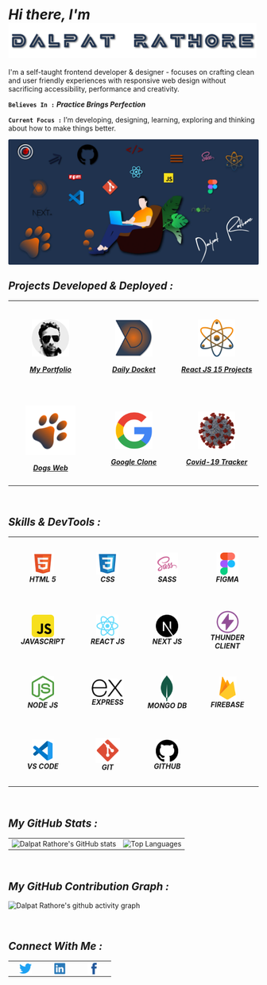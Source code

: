 <h1><i>Hi there,  I'm  <img align="center" alt="Dalpat Rathore" width="500" src="https://github.com/DalpatRathore/dalpatrathore/blob/main/assets/images/name.svg"> </i> </h1>
<!-- <h1><i>Hi there,  I'm Dalpat Rathore</i></h1> -->

I'm a self-taught frontend developer & designer - focuses on crafting clean and user friendly experiences with responsive web design without sacrificing accessibility, performance and creativity.

**`Believes In :`** <strong> <i> Practice Brings Perfection </i> </strong>

**`Current Focus :`** I’m developing, designing, learning, exploring and thinking about how to make things better.

<img align="center" alt="hero image" src="https://github.com/DalpatRathore/dalpatrathore/blob/main/assets/images/heroImg0.webp">

<br>

<h2><i>Projects Developed & Deployed :</i></h2>

<table>

  <tr>
    <td align='center' width="250" height="180">
      <a href="https://dalpatrathoredev.web.app">
          <img align="center" alt="dalpat rathore" width="75px" src="https://github.com/DalpatRathore/dalpatrathore/blob/main/assets/images/dalpatrathore.png" />
           <br>
           <br>
          <strong><i>My Portfolio</i></strong>
     </a>
   </td>
      
   <td align='center' width="250" height="180">
     <a href="https://dailydocket.web.app/">
        <img align="center" alt="daily-docket" width="75px" src="https://github.com/DalpatRathore/dalpatrathore/blob/main/assets/images/dailydocket.png" />
           <br>
           <br>
      <strong><i>Daily Docket</i></strong>
    </a>
   </td>
    
   <td align='center' width="250" height="180">
     <a href="https://react15proj.web.app">
         <img align="center" alt="react-15-porjects" width="75px" src="https://github.com/DalpatRathore/dalpatrathore/blob/main/assets/images/react15proj.png" />
           <br>
           <br>
      <strong><i>React JS 15 Projects</i></strong>
    </a>
  </td>       
</tr>

<tr>
   <td align='center' width="250" height="180">
     <a href="https://dogsdetails.web.app/">
       <img align="center" alt="dogs-web" width="100px" src="https://github.com/DalpatRathore/dalpatrathore/blob/main/assets/images/dogsweb.png" />
           <br>
           <br>
      <strong><i>Dogs Web</i></strong>
    </a>
  </td>
    
 <td align='center' width="250" height="180">
       <a href="https://cloneapp111.web.app/">
        <img align="center" alt="Google-Clone" width="75px" src="https://github.com/DalpatRathore/dalpatrathore/blob/main/assets/images/googleclone.png" />
           </br>
           </br>
       <strong><i>Google Clone</i></strong>
    </a>
 </td>
    
 <td align='center' width="250" height="180">
      <a href="https://covid19tracks.web.app/">
        <img align="center" alt="Covid-19" width="75px" src="https://github.com/DalpatRathore/dalpatrathore/blob/main/assets/images/covid19.png" />
           <br>
           <br>
        <strong><i>Covid-19 Tracker</i></strong>
      </a>
    </td> 
 </tr>

</table>

<br>

<h2><i>Skills & DevTools :</i></h2>

<table>
<tr>
    <td align='center' width="200" height="120">
       <img align='center' alt="HTML5" width="45px" src="https://github.com/DalpatRathore/dalpatrathore/blob/main/assets/icons/html-icon.svg" />
         </br>
      <strong><i>HTML 5</i></strong>
    </td>
    <td align='center'width="200" height="120">
       <img align='center' alt="CSS3" width="45px" src="https://github.com/DalpatRathore/dalpatrathore/blob/main/assets/icons/css-icon.svg" />
         </br>
      <strong><i>CSS</i></strong>
    </td>
    <td align='center' width="200" height="120">
       <img align="center" alt="Sass" width="45px" src="https://github.com/DalpatRathore/dalpatrathore/blob/main/assets/icons/sass-icon.svg" />
         </br>
      <strong><i>SASS</i></strong>
    </td>
    <td align='center' width="200" height="120">
       <img align="center" alt="Figma" width="45px" src="https://github.com/DalpatRathore/dalpatrathore/blob/main/assets/icons/figma-icon.svg" />
         </br>
      <strong><i>FIGMA</i></strong>
    </td>
</tr>
<tr>
    
   <td align='center' width="200" height="120">
       <img align="center" alt="JavaScript" width="45px" src="https://github.com/DalpatRathore/dalpatrathore/blob/main/assets/icons/javascript-icon.svg" />
         </br>
      <strong><i>JAVASCRIPT</i></strong>
    </td>

   <td align='center' width="200" height="120">
       <img align="center" alt="React" width="45px" src="https://github.com/DalpatRathore/dalpatrathore/blob/main/assets/icons/reactjs-icon.svg" />
         </br>
      <strong><i>REACT JS</i></strong>
    </td>

   <td align='center' width="200" height="120">
       <img align="center" alt="Next JS" width="45px" src="https://github.com/DalpatRathore/dalpatrathore/blob/main/assets/icons/nextjs-icon.svg" />
         </br>
      <strong><i>NEXT JS</i></strong>
    </td>

   <td align='center' width="200" height="120">
       <img align="center" alt="Thunder Client" width="45px" src="https://github.com/DalpatRathore/dalpatrathore/blob/main/assets/icons/thunderclient-icon.svg" />
         </br>
      <strong><i>THUNDER CLIENT</i></strong>
    </td>

</tr>
<tr>
      <td align='center' width="200" height="120">
       <img align="center" alt="React" width="45px" src="https://github.com/DalpatRathore/dalpatrathore/blob/main/assets/icons/nodejs-icon.svg" />
         </br>
      <strong><i>NODE JS</i></strong>
    </td>
     <td align='center' width="200" height="120">
       <img align="center" alt="Express" width="65px" src="https://github.com/DalpatRathore/dalpatrathore/blob/main/assets/icons/express-icon.svg" />
         </br>
     <strong><i>EXPRESS</i></strong>
    </td>     
     <td align='center' width="200" height="120">
       <img align="center" alt="MongoDB" width="25px" src="https://github.com/DalpatRathore/dalpatrathore/blob/main/assets/icons/mongodb-icon.svg" />
         </br>
      <strong><i>MONGO DB</i></strong>
    </td>   
    <td align='center' width="200" height="120">
       <img align="center" alt="Firebase" width="35px" src="https://github.com/DalpatRathore/dalpatrathore/blob/main/assets/icons/firebase-icon.svg" />
         </br>
     <strong><i>FIREBASE</i></strong>
    </td>

</tr>
<tr>
     
   <td align='center' width="200" height="120">
       <img align="center" alt="Visual Studio Code" width="45px" src="https://github.com/DalpatRathore/dalpatrathore/blob/main/assets/icons/vscode-icon.svg" />
         </br>
      <strong><i>VS CODE</i></strong>
    </td>

   <td align='center'width="200" height="120">
       <img align="center" alt="Git" width="50px" src="https://github.com/DalpatRathore/dalpatrathore/blob/main/assets/icons/git-icon.svg" />
         </br>
      <strong><i>GIT</i></strong>
    </td>
    <td align='center' width="200" height="120">
       <img align="center" alt="GitHub" width="45px" src="https://github.com/DalpatRathore/dalpatrathore/blob/main/assets/icons/github-icon.svg" />
         </br>
     <strong><i>GITHUB</i></strong>
    </td>
 </tr>
</table>

<br>

<h2><i>My GitHub Stats :</i></h2>

<table>
  <tr>
    <td valign="top"><img src="https://github-readme-stats.vercel.app/api?username=DalpatRathore&count_private=true&theme=algolia&show_icons=true&icon_color=FFA500&title_color=f4791f&bg_color=0,0F2027,03071e&text_color=FFF" alt ="Dalpat Rathore's GitHub stats"/></td>
    <td valign="top"><img src="https://github-readme-stats.vercel.app/api/top-langs/?username=DalpatRathore&layout=compact&langs_count=10" alt ="Top Languages"/></td>
  </tr>
</table>

<br>

<h2><i>My GitHub Contribution Graph :</i></h2>

![Dalpat Rathore's github activity graph](https://activity-graph.herokuapp.com/graph?username=DalpatRathore&theme=rogue&line=f4791f&point=461220)

<br>

<h2><i>Connect With Me :</i></h2>

<table>
<tr>
    <td align='center' width="55"> <a href="https://twitter.com/ingenuity_brain"><img align="center" alt="twitter" width="25px" src="https://github.com/DalpatRathore/dalpatrathore/blob/main/assets/icons/twitter-icon.svg" /></a>  </td>
   <td align='center' width="55"> <a href="https://linkedin.com/in/dalpatrathore"><img align="center" alt="linkedIn" width="25px" src="https://github.com/DalpatRathore/dalpatrathore/blob/main/assets/icons/linkedin-icon.svg" /></a>  </td>
   <td align='center' width="55"> <a href="https://www.facebook.com/dalpat.rathore"><img align="center" alt="facebook" width="25px" src="https://github.com/DalpatRathore/dalpatrathore/blob/main/assets/icons/facebook-icon.svg" /></a>  </td>
</tr>
</table>
